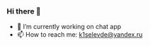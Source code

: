 ### Hi there 👋
- 🔭 I’m currently working on chat app
- 📫 How to reach me: k1selevde@yandex.ru
<!--
**k1selevde/k1selevde** is a ✨ _special_ ✨ repository because its `README.md` (this file) appears on your GitHub profile.

Here are some ideas to get you started:


- 🌱 I’m currently learning ...
- 👯 I’m looking to collaborate on ...
- 🤔 I’m looking for help with ...
- 💬 Ask me about ...
- 
- 😄 Pronouns: ...
- ⚡ Fun fact: ...
-->
